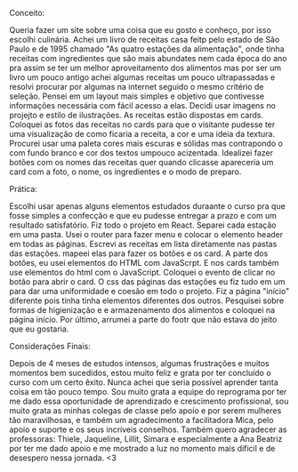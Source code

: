 Conceito:


  Queria fazer um site sobre uma coisa que eu gosto e conheço, por isso escolhi culinária.
  Achei um livro de receitas casa feitp pelo estado de São Paulo e de 1995 chamado "As quatro estações da alimentação", onde tinha receitas com ingredientes que são mais abundates nem cada época do ano pra assim se ter um melhor aproveitamento dos alimentos mas por ser um livro um pouco antigo achei algumas receitas um pouco ultrapassadas e resolvi procurar por algumas na internet seguido o mesmo critério de seleção.
  Pensei em um layout mais simples e objetivo que contivesse informações necessária com fácil acesso a elas.
  Decidi usar imagens no projejto e estilo de ilustrações.
  As receitas estão dispostas em cards.
 Coloquei as fotos das receitas no cards para que o visitante pudesse ter uma visualização de como ficaria a receita, a cor e uma ideia da textura.
 Procurei usar uma paleta cores mais escuras e sólidas mas contrapondo o com fundo branco e cor dos textos umpouco acizentada.
 Idealizei fazer botões com os nomes das receitas quer quando clicasse apareceria um card com a foto, o nome, os ingredientes e o modo de preparo.

 Prática:

  Escolhi usar apenas alguns elementos estudados duraante o curso pra que fosse simples a confecção e que eu pudesse entregar a prazo e com um resultado satisfatório.
  Fiz todo o projeto em React.
  Separei cada estação em uma pasta.
  Usei o router para fazer menu e colocar o elemento header em todas as páginas.
  Escrevi as receitas em lista diretamente nas pastas das estações.
  mapeei elas para fazer os botões e os card.
  A parte dos botões, eu usei elementos do HTML com JavaScrpt.
  E nos cards também use elementos do html com o JavaScript.
  Coloquei o evento de clicar no botão para abrir o card.
  O css das páginas das estações eu fiz tudo em um para dar uma uniformidade e coesão em todo o projeto.
  Fiz a página "início" diferente pois tinha tinha elementos diferentes dos outros.
  Pesquisei sobre formas de higienização e e armazenamento dos alimentos e coloquei na página início.
  Por último, arrumei a parte do footr que não estava do jeito que eu gostaria.

  Considerações Finais:

Depois de 4 meses de estudos intensos, algumas frustrações e muitos momentos bem sucedidos, estou muito feliz e grata por ter concluído o curso com um certo êxito. Nunca achei que seria possível aprender tanta coisa em tão pouco tempo.
Sou muito grata a equipe do reprograma por ter me dado essa oportunidade de aprendizado e crescimento profissional, sou muito grata as minhas colegas de classe pelo apoio e por serem mulheres tão maravilhosas, e também um agradecimento a facilitadora Mica, pelo apoio e suporte e os seus incríveis conselhos. Também quero agradecer as professoras: Thiele, Jaqueline, Lillit, Simara e especialmente a Ana Beatriz por ter me dado apoio e me mostrado a luz no momento mais díficil e de desespero nessa jornada. <3
